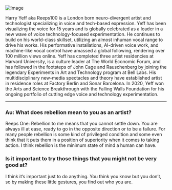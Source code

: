 ![Image](https://cdn.feralfileassets.com/gallery-thumbnails/4d3d60e8-0f7b-4578-b5a7-efae617c3ce2/1664939721)	

Harry Yeff aka Reeps100 is a London born neuro-divergent artist and technologist specializing in voice and tech-based expression. Yeff has been visualizing the voice for 15 years and is globally celebrated as a leader in a new wave of voice technology-focused experimentation. He continues to build on his world-class skillset, utilizing an almost inhuman vocal range to drive his works. His performative installations, AI-driven voice work, and machine-like vocal control have amassed a global following, rendering over 100 million views online. Yeff has completed three artist residencies at Harvard University, is a culture leader at The World Economic Forum, and has followed in the footsteps of John Cage and Rauschenberg by joining the legendary Experiments in Art and Technology program at Bell Labs. His multidisciplinary new-media spectacles and theory have established artist in residence roles at Factory Berlin and Sonar Barcelona. In 2020, Yeff won the Arts and Science Breakthrough with the Falling Walls Foundation for his ongoing portfolio of cutting edge voice and technology experimentation.

---	

### Au: What does rebellion mean to you as an artist?

Reeps One:
Rebellion to me means that you cannot settle down. You are always ill at ease, ready to go in the opposite direction or to be a failure. For many people rebellion is some kind of privileged condition and some even think that it puts them in a position of superiority when it comes to taking action. I think rebellion is the minimum state of mind a human can have.

### Is it important to try those things that you might not be very good at?

I think it’s important just to do anything. You think you know but you don’t, so by making these little gestures, you find out who you are.
